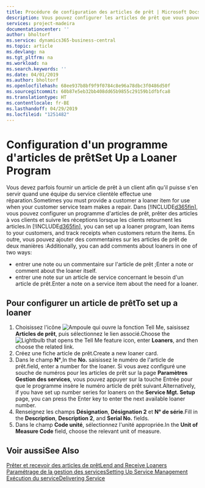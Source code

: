 ```yaml
---
title: Procédure de configuration des articles de prêt | Microsoft Docs
description: Vous pouvez configurer les articles de prêt que vous pouvez prêter aux clients afin de remplacer les articles de service lors de leur maintenance.
services: project-madeira
documentationcenter: ''
author: bholtorf
ms.service: dynamics365-business-central
ms.topic: article
ms.devlang: na
ms.tgt_pltfrm: na
ms.workload: na
ms.search.keywords: ''
ms.date: 04/01/2019
ms.author: bholtorf
ms.openlocfilehash: 68ee937b8bf9f9f0784c8e96a78dbc3f0486d50f
ms.sourcegitcommit: 60b87e5eb32bb408dd65b9855c29159b1dfbfca8
ms.translationtype: HT
ms.contentlocale: fr-BE
ms.lasthandoff: 04/29/2019
ms.locfileid: "1251482"
---
```

# <a name="set-up-a-loaner-program"></a><span data-ttu-id="5f0d4-103">Configuration d'un programme d'articles de prêt</span><span class="sxs-lookup"><span data-stu-id="5f0d4-103">Set Up a Loaner Program</span></span>
<span data-ttu-id="5f0d4-104">Vous devez parfois fournir un article de prêt à un client afin qu'il puisse s'en servir quand une équipe du service clientèle effectue une réparation.</span><span class="sxs-lookup"><span data-stu-id="5f0d4-104">Sometimes you must provide a customer a loaner item for use when your customer service team makes a repair.</span></span> <span data-ttu-id="5f0d4-105">Dans [!INCLUDE[d365fin](includes/d365fin_md.md)], vous pouvez configurer un programme d'articles de prêt, prêter des articles à vos clients et suivre les réceptions lorsque les clients retournent les articles.</span><span class="sxs-lookup"><span data-stu-id="5f0d4-105">In [!INCLUDE[d365fin](includes/d365fin_md.md)], you can set up a loaner program, loan items to your customers, and track receipts when customers return the items.</span></span> <span data-ttu-id="5f0d4-106">En outre, vous pouvez ajouter des commentaires sur les articles de prêt de deux manières :</span><span class="sxs-lookup"><span data-stu-id="5f0d4-106">Additionally, you can add comments about loaners in one of two ways:</span></span>  
  
* <span data-ttu-id="5f0d4-107">entrer une note ou un commentaire sur l'article de prêt ;</span><span class="sxs-lookup"><span data-stu-id="5f0d4-107">Enter a note or comment about the loaner itself.</span></span>  
* <span data-ttu-id="5f0d4-108">entrer une note sur un article de service concernant le besoin d'un article de prêt.</span><span class="sxs-lookup"><span data-stu-id="5f0d4-108">Enter a note on a service item about the need for a loaner.</span></span>  

## <a name="to-set-up-a-loaner"></a><span data-ttu-id="5f0d4-109">Pour configurer un article de prêt</span><span class="sxs-lookup"><span data-stu-id="5f0d4-109">To set up a loaner</span></span>  
1. <span data-ttu-id="5f0d4-110">Choisissez l'icône ![Ampoule qui ouvre la fonction Tell Me](media/ui-search/search_small.png "Dites-moi ce que vous voulez faire"), saisissez **Articles de prêt**, puis sélectionnez le lien associé.</span><span class="sxs-lookup"><span data-stu-id="5f0d4-110">Choose the ![Lightbulb that opens the Tell Me feature](media/ui-search/search_small.png "Tell me what you want to do") icon, enter **Loaners**, and then choose the related link.</span></span>  
2. <span data-ttu-id="5f0d4-111">Créez une fiche article de prêt.</span><span class="sxs-lookup"><span data-stu-id="5f0d4-111">Create a new loaner card.</span></span> 
3. <span data-ttu-id="5f0d4-112">Dans le champ **N°**,</span><span class="sxs-lookup"><span data-stu-id="5f0d4-112">In the **No.**</span></span> <span data-ttu-id="5f0d4-113">saisissez le numéro de l'article de prêt.</span><span class="sxs-lookup"><span data-stu-id="5f0d4-113">field, enter a number for the loaner.</span></span> <span data-ttu-id="5f0d4-114">Si vous avez configuré une souche de numéros pour les articles de prêt sur la page **Paramètres Gestion des services**, vous pouvez appuyer sur la touche Entrée pour que le programme insère le numéro article de prêt suivant.</span><span class="sxs-lookup"><span data-stu-id="5f0d4-114">Alternatively, if you have set up number series for loaners on the **Service Mgt. Setup** page, you can press the Enter key to enter the next available loaner number.</span></span>  
4. <span data-ttu-id="5f0d4-115">Renseignez les champs **Désignation**, **Désignation 2** et **N° de série**.</span><span class="sxs-lookup"><span data-stu-id="5f0d4-115">Fill in the **Description**, **Description 2**, and **Serial No.** fields.</span></span>  
5. <span data-ttu-id="5f0d4-116">Dans le champ **Code unité**, sélectionnez l'unité appropriée.</span><span class="sxs-lookup"><span data-stu-id="5f0d4-116">In the **Unit of Measure Code** field, choose the relevant unit of measure.</span></span>  
  
## <a name="see-also"></a><span data-ttu-id="5f0d4-117">Voir aussi</span><span class="sxs-lookup"><span data-stu-id="5f0d4-117">See Also</span></span>
[<span data-ttu-id="5f0d4-118">Prêter et recevoir des articles de prêt</span><span class="sxs-lookup"><span data-stu-id="5f0d4-118">Lend and Receive Loaners</span></span>](service-how-to-lend-receive-loaners.md)  
[<span data-ttu-id="5f0d4-119">Paramétrage de la gestion des services</span><span class="sxs-lookup"><span data-stu-id="5f0d4-119">Setting Up Service Management</span></span>](service-setup-service.md)  
[<span data-ttu-id="5f0d4-120">Exécution du service</span><span class="sxs-lookup"><span data-stu-id="5f0d4-120">Delivering Service</span></span>](service-deliver-service.md)  

